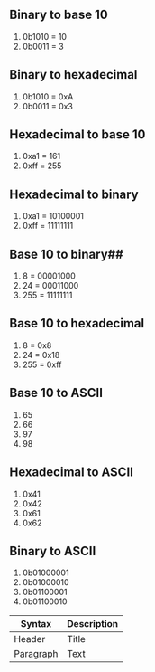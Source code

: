 ## Binary to base 10
1. 0b1010 = 10
2. 0b0011 = 3
## Binary to hexadecimal
1. 0b1010 = 0xA
2. 0b0011 = 0x3
## Hexadecimal to base 10
1. 0xa1 = 161
2. 0xff = 255
## Hexadecimal to binary
1. 0xa1 = 10100001
2. 0xff = 11111111
## Base 10 to binary##
1. 8    = 00001000
2. 24   = 00011000
3. 255  = 11111111
## Base 10 to hexadecimal
1. 8    = 0x8
2. 24   = 0x18
3. 255  = 0xff
## Base 10 to ASCII
1. 65
2. 66
3. 97
4. 98
## Hexadecimal to ASCII
1. 0x41
2. 0x42
3. 0x61
4. 0x62
## Binary to ASCII
1. 0b01000001
2. 0b01000010
3. 0b01100001
4. 0b01100010

| Syntax      | Description |
| ----------- | ----------- |
| Header      | Title       |
| Paragraph   | Text        |
